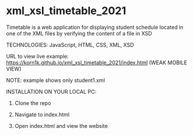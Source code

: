# xml_xsl_timetable_2021
Timetable is a web application for displaying student schedule located in one of the XML files by verifying the content of a file in XSD

TECHNOLOGIES: JavaScript, HTML, CSS, XML, XSD

URL to view live example: https://korn1k.github.io/xml_xsl_timetable_2021/index.html (WEAK MOBILE VIEW)

NOTE: example shows only student1.xml

INSTALLATION ON YOUR LOCAL PC:

1. Clone the repo

2. Navigate to index.html

3. Open index.html and view the website
